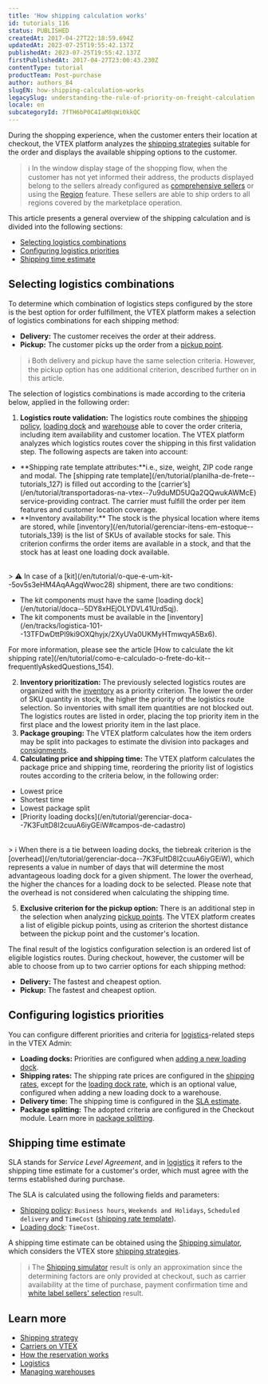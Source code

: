 ```yaml
---
title: 'How shipping calculation works'
id: tutorials_116
status: PUBLISHED
createdAt: 2017-04-27T22:18:59.694Z
updatedAt: 2023-07-25T19:55:42.137Z
publishedAt: 2023-07-25T19:55:42.137Z
firstPublishedAt: 2017-04-27T23:00:43.230Z
contentType: tutorial
productTeam: Post-purchase
author: authors_84
slugEN: how-shipping-calculation-works
legacySlug: understanding-the-rule-of-priority-on-freight-calculation
locale: en
subcategoryId: 7fTH6bP0C4IaM8qWi0kkQC
---
```


During the shopping experience, when the customer enters their location at checkout, the VTEX platform analyzes the [shipping strategies](/en/tutorial/estrategia-de-envio--58vLBDbjYVQzJ6rRc5QNz3) suitable for the order and displays the available shipping options to the customer.

> ℹ️ In the window display stage of the shopping flow, when the customer has not yet informed their address, the products displayed belong to the sellers already configured as [comprehensive sellers](/en/tutorial/seller-abrangente--5Qn4O2GpjUIzWTPpvLUfkI) or using the [Region](/en/tutorial/configurar-preco-e-disponibilidade-de-skus-por-region--12ne58BmvYsYuGsimmugoc) feature. These sellers are able to ship orders to all regions covered by the marketplace operation.

This article presents a general overview of the shipping calculation and is divided into the following sections:

- [Selecting logistics combinations](#selecting-logistics-combinations)
- [Configuring logistics priorities](#configuring-logistics-priorities)
- [Shipping time estimate](#shipping-time-estimate)

## Selecting logistics combinations

To determine which combination of logistics steps configured by the store is the best option for order fulfillment, the VTEX platform makes a selection of logistics combinations for each shipping method:

- **Delivery:** The customer receives the order at their address. 
- **Pickup:** The customer picks up the order from a [pickup point](/en/tutorial/pontos-de-retirada--2fljn6wLjn8M4lJHA6HP3R).

> ℹ️ Both delivery and pickup have the same selection criteria. However, the pickup option has one additional criterion, described further on in this article.

The selection of logistics combinations is made according to the criteria below, applied in the following order:

1. **Logistics route validation:** The logistics route combines the [shipping policy](/en/tutorial/politica-de-envio--tutorials_140), [loading dock](/en/tutorial/doca--5DY8xHEjOLYDVL41Urd5qj) and [warehouse](/en/tutorial/estoque--6oIxvsVDTtGpO7y6zwhGpb) able to cover the order criteria, including item availability and customer location. The VTEX platform analyzes which logistics routes cover the shipping in this first validation step. The following aspects are taken into account:
<ul>
  <li>**Shipping rate template attributes:**i.e., size, weight, ZIP code range and modal. The [shipping rate template](/en/tutorial/planilha-de-frete--tutorials_127) is filled out according to the [carrier’s](/en/tutorial/transportadoras-na-vtex--7u9duMD5UQa2QQwukAWMcE) service-providing contract. The carrier must fulfill the order per item features and customer location coverage.</li>
  <li>**Inventory availability:** The stock is the physical location where items are stored, while [inventory](/en/tutorial/gerenciar-itens-em-estoque--tutorials_139) is the list of SKUs of available stocks for sale. This criterion confirms the order items are available in a stock, and that the stock has at least one loading dock available.</li>
</ul>
<br>
  > ⚠️ In case of a [kit](/en/tutorial/o-que-e-um-kit--5ov5s3eHM4AqAAgqWwoc28) shipment, there are two conditions: <ul> <li>The kit components must have the same [loading dock](/en/tutorial/doca--5DY8xHEjOLYDVL41Urd5qj).</li> <li>The kit components must be available in the [inventory](/en/tracks/logistica-101--13TFDwDttPl9ki9OXQhyjx/2XyUVa0UKMyHTmwqyA5Bx6).</li> </ul> For more information, please see the article [How to calculate the kit shipping rate](/en/tutorial/como-e-calculado-o-frete-do-kit--frequentlyAskedQuestions_154).

2. **Inventory prioritization:** The previously selected logistics routes are organized with the [inventory](/en/tutorial/gerenciar-itens-em-estoque--tutorials_139) as a priority criterion. The lower the order of SKU quantity in stock, the higher the priority of the logistics route selection. So inventories with small item quantities are not blocked out. The logistics routes are listed in order, placing the top priority item in the first place and the lowest priority item in the last place.
3. **Package grouping:** The VTEX platform calculates how the item orders may be split into packages to estimate the division into packages and [consignments](/en/tutorial/como-funciona-a-remessa--tutorials_118).
4. **Calculating price and shipping time:** The VTEX platform calculates the package price and shipping time, reordering the priority list of logistics routes according to the criteria below, in the following order:
<ul>
  <li>Lowest price</li>
  <li>Shortest time</li>
  <li>Lowest package split</li>
  <li>[Priority loading docks](/en/tutorial/gerenciar-doca--7K3FultD8I2cuuA6iyGEiW#campos-de-cadastro)</li>
</ul>
<br>
  > ℹ️ When there is a tie between loading docks, the tiebreak criterion is the [overhead](/en/tutorial/gerenciar-doca--7K3FultD8I2cuuA6iyGEiW), which represents a value in number of days that will determine the most advantageous loading dock for a given shipment. The lower the overhead, the higher the chances for a loading dock to be selected. Please note that the overhead is not considered when calculating the shipping time.

5. **Exclusive criterion for the pickup option:** There is an additional step in the selection when analyzing [pickup points](/en/tutorial/pontos-de-retirada--2fljn6wLjn8M4lJHA6HP3R). The VTEX platform creates a list of eligible pickup points, using as criterion the shortest distance between the pickup point and the customer's location.

The final result of the logistics configuration selection is an ordered list of eligible logistics routes. During checkout, however, the customer will be able to choose from up to two carrier options for each shipping method:

- **Delivery:** The fastest and cheapest option.
- **Pickup:** The fastest and cheapest option.

## Configuring logistics priorities

You can configure different priorities and criteria for [logistics](/en/tutorial/logistica--53udnvI5eBy8DKo8FOjMoP)-related steps in the VTEX Admin:

- **Loading docks:** Priorities are configured when [adding a new loading dock](/en/tutorial/gerenciar-doca--7K3FultD8I2cuuA6iyGEiW#campos-de-cadastro).
- **Shipping rates:** The shipping rate prices are configured in the [shipping rates](/en/tutorial/tarifas-de-envio--1Balpg3rv0854udEPedvMM), except for the [loading dock rate](/en/tutorial/custo-final-do-envio--5bwhIO108VA5Y2YOpef9lV), which is an optional value, configured when adding a new loading dock to a warehouse.
- **Delivery time:** The shipping time is configured in the [SLA estimate](#shipping-time-estimate).
- **Package splitting:** The adopted criteria are configured in the Checkout module. Learn more in [package splitting](/en/tutorial/divisao-de-pedidos-e-divisao-de-entregas--jQvzA6QgSd51e2p6bthoV).

## Shipping time estimate

SLA stands for _Service Level Agreement_, and in [logistics](/en/tutorial/logistica--53udnvI5eBy8DKo8FOjMoP) it refers to the shipping time estimate for a customer's order, which must agree with the terms established during purchase.

The SLA is calculated using the following fields and parameters:

- [Shipping policy](/en/tutorial/estrategia-de-envio--58vLBDbjYVQzJ6rRc5QNz3): `Business hours`, `Weekends and Holidays`, `Scheduled delivery` and `TimeCost` ([shipping rate template](/en/tutorial/planilha-de-frete--tutorials_127)).
- [Loading dock](/en/tutorial/doca--5DY8xHEjOLYDVL41Urd5qj): `TimeCost`.

A shipping time estimate can be obtained using the [Shipping simulator](/en/tutorial/simulador-de-envio--tutorials_144), which considers the VTEX store [shipping strategies](/en/tutorial/estrategia-de-envio--58vLBDbjYVQzJ6rRc5QNz3).

> ℹ️ The [Shipping simulator](/en/tutorial/simulador-de-envio--tutorials_144) result is only an approximation since the determining factors are only provided at checkout, such as carrier availability at the time of purchase, payment confirmation time and [white label sellers' selection](/en/tutorial/selecao-de-sellers-white-label--3MemNQ4pKkWCpMdzI27AHa) result.

## Learn more	

- [Shipping strategy](/en/tutorial/estrategia-de-envio--58vLBDbjYVQzJ6rRc5QNz3)
- [Carriers on VTEX ](/en/tutorial/transportadoras-na-vtex--7u9duMD5UQa2QQwukAWMcE)
- [How the reservation works](/en/tutorial/como-a-reserva-funciona--tutorials_92)
- [Logistics](/en/tutorial/logistica--53udnvI5eBy8DKo8FOjMoP)
- [Managing warehouses](/en/tutorial/gerenciar-estoque--tutorials_137)
